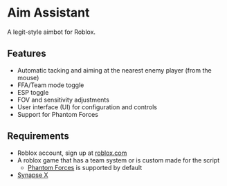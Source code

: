 # Aim Assistant

A legit-style aimbot for Roblox.

## Features

- Automatic tacking and aiming at the nearest enemy player (from the mouse)
- FFA/Team mode toggle
- ESP toggle
- FOV and sensitivity adjustments
- User interface (UI) for configuration and controls
- Support for Phantom Forces

## Requirements
- Roblox account, sign up at [roblox.com](https://www.roblox.com)
- A roblox game that has a team system or is custom made for the script
  - [Phantom Forces](https://www.roblox.com/games/292439477) is supported by default
- [Synapse X](https://x.synapse.to)